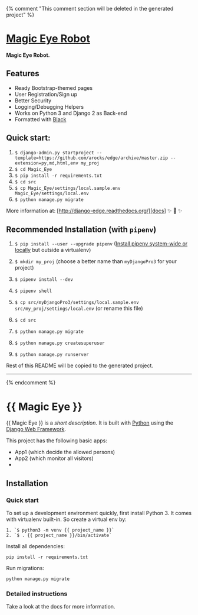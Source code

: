 {% comment "This comment section will be deleted in the generated project" %}

# [Magic Eye Robot][docs]



**Magic Eye Robot.**

## Features

* Ready Bootstrap-themed pages
* User Registration/Sign up
* Better Security 
* Logging/Debugging Helpers
* Works on Python 3 and Django 2 as Back-end
* Formatted with [Black](https://github.com/chakertriangle)


## Quick start:

1. `$ django-admin.py startproject --template=https://github.com/arocks/edge/archive/master.zip --extension=py,md,html,env my_proj`
2. `$ cd Magic_Eye`
3. `$ pip install -r requirements.txt `
4. `$ cd src`
5. `$ cp Magic_Eye/settings/local.sample.env Magic_Eye/settings/local.env`
6. `$ python manage.py migrate`

More information at: [http://django-edge.readthedocs.org/][docs] ✨ 🍰 ✨

[docs]: http://django-edge.readthedocs.org/


## Recommended Installation (with `pipenv`)
1. `$ pip install --user --upgrade pipenv` ([Install pipenv system-wide or locally](https://docs.pipenv.org/) but outside a virtualenv)
2. `$ mkdir my_proj` (choose a better name than `myDjangoPro3` for your project)

3. `$ pipenv install --dev`
4. `$ pipenv shell`
5. `$ cp src/myDjangoPro3/settings/local.sample.env src/my_proj/settings/local.env` (or rename this file)
6. `$ cd src`
7. `$ python manage.py migrate`
8. `$ python manage.py createsuperuser`
9. `$ python manage.py runserver`

Rest of this README will be copied to the generated project.

--------------------------------------------------------------------------------------------

{% endcomment %}

# {{ Magic Eye }}

{{ Magic Eye }} is a _short description_. It is built with [Python][0] using the [Django Web Framework][1].

This project has the following basic apps:

* App1 (which decide the allowed persons)
* App2 (which monitor all visitors)
* 

## Installation

### Quick start

To set up a development environment quickly, first install Python 3. It
comes with virtualenv built-in. So create a virtual env by:

    1. `$ python3 -m venv {{ project_name }}`
    2. `$ . {{ project_name }}/bin/activate`

Install all dependencies:

    pip install -r requirements.txt

Run migrations:

    python manage.py migrate

### Detailed instructions

Take a look at the docs for more information.

[0]: https://www.python.org/
[1]: https://www.djangoproject.com/
